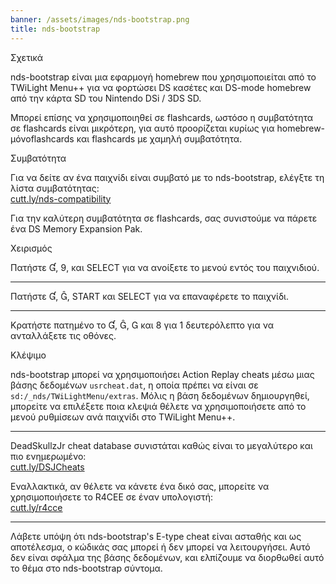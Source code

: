 ```yaml
---
banner: /assets/images/nds-bootstrap.png
title: nds-bootstrap
---
```


<div id="about" class="section-title">Σχετικά</div>
<div class="section-body">
    <p>
        nds-bootstrap είναι μια εφαρμογή homebrew που χρησιμοποιείται από το TWiLight Menu++ για να φορτώσει DS κασέτες και DS-mode homebrew από την κάρτα SD του Nintendo DSi / 3DS SD.
    </p>
    <p>
        Μπορεί επίσης να χρησιμοποιηθεί σε flashcards, ωστόσο η συμβατότητα σε flashcards είναι μικρότερη, για αυτό προορίζεται κυρίως για homebrew-μόνοflashcards και flashcards με χαμηλή συμβατότητα.
    </p>
</div>

<div id="compatibility" class="section-title">Συμβατότητα</div>
<div class="section-body">
    <p>
        Για να δείτε αν ένα παιχνίδι είναι συμβατό με το nds-bootstrap, ελέγξτε τη λίστα συμβατότητας:<br><a href="https://cutt.ly/nds-compatibility">cutt.ly/nds-compatibility</a>
    </p>
    <p>
        Για την καλύτερη συμβατότητα σε flashcards, σας συνιστούμε να πάρετε ένα DS Memory Expansion Pak.
    </p>
</div>

<div id="controls" class="section-title">Χειρισμός</div>
<div class="section-body">
    <p class="mb-0">
        Πατήστε &#xE004;, &#xE07A;, και SELECT για να ανοίξετε το μενού εντός του παιχνιδιού.
    </p>
    <hr>
    <p class="mb-0">
        Πατήστε &#xE004;, &#xE005;, START και SELECT για να επαναφέρετε το παιχνίδι.
    </p>
    <hr>
    <p class="mb-0">
        Κρατήστε πατημένο το &#xE004;, &#xE005;, &#xE002; και &#xE079; για 1 δευτερόλεπτο για να ανταλλάξετε τις οθόνες.
    </p>
</div>

<div id="cheats" class="section-title">Κλέψιμο</div>
<div class="section-body">
    <p>
        nds-bootstrap μπορεί να χρησιμοποιήσει Action Replay cheats μέσω μιας βάσης δεδομένων <code>usrcheat.dat</code>, η οποία πρέπει να είναι σε <code>sd:/_nds/TWiLightMenu/extras</code>. Μόλις η βάση δεδομένων δημιουργηθεί, μπορείτε να επιλέξετε ποια κλεψιά θέλετε να χρησιμοποιήσετε από το μενού ρυθμίσεων ανά παιχνίδι στο TWiLight Menu++.
    </p>
    <hr>
    <p>
        DeadSkullzJr cheat database συνιστάται καθώς είναι το μεγαλύτερο και πιο ενημερωμένο: <br><a href="https://cutt.ly/DSJCheats">cutt.ly/DSJCheats</a>
    </p>
    <p>
        Εναλλακτικά, αν θέλετε να κάνετε ένα δικό σας, μπορείτε να χρησιμοποιήσετε το R4CEE σε έναν υπολογιστή:<br><a href="https://cutt.ly/r4cce">cutt.ly/r4cce</a>
    </p>
    <hr>
    <p>
        Λάβετε υπόψη ότι nds-bootstrap's E-type cheat είναι ασταθής και ως αποτέλεσμα, ο κώδικάς σας μπορεί ή δεν μπορεί να λειτουργήσει. Αυτό δεν είναι σφάλμα της βάσης δεδομένων, και ελπίζουμε να διορθωθεί αυτό το θέμα στο nds-bootstrap σύντομα.
    </p>
</div>
